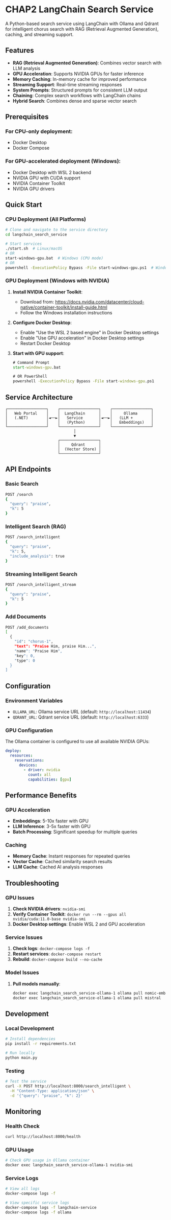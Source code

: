 # CHAP2 LangChain Search Service

A Python-based search service using LangChain with Ollama and Qdrant for intelligent chorus search with RAG (Retrieval Augmented Generation), caching, and streaming support.

## Features

- **RAG (Retrieval Augmented Generation)**: Combines vector search with LLM analysis
- **GPU Acceleration**: Supports NVIDIA GPUs for faster inference
- **Memory Caching**: In-memory cache for improved performance
- **Streaming Support**: Real-time streaming responses
- **System Prompts**: Structured prompts for consistent LLM output
- **Chaining**: Complex search workflows with LangChain chains
- **Hybrid Search**: Combines dense and sparse vector search

## Prerequisites

### For CPU-only deployment:
- Docker Desktop
- Docker Compose

### For GPU-accelerated deployment (Windows):
- Docker Desktop with WSL 2 backend
- NVIDIA GPU with CUDA support
- NVIDIA Container Toolkit
- NVIDIA GPU drivers

## Quick Start

### CPU Deployment (All Platforms)

```bash
# Clone and navigate to the service directory
cd langchain_search_service

# Start services
./start.sh  # Linux/macOS
# OR
start-windows-gpu.bat  # Windows (CPU mode)
# OR
powershell -ExecutionPolicy Bypass -File start-windows-gpu.ps1  # Windows PowerShell
```

### GPU Deployment (Windows with NVIDIA)

1. **Install NVIDIA Container Toolkit**:
   - Download from: https://docs.nvidia.com/datacenter/cloud-native/container-toolkit/install-guide.html
   - Follow the Windows installation instructions

2. **Configure Docker Desktop**:
   - Enable "Use the WSL 2 based engine" in Docker Desktop settings
   - Enable "Use GPU acceleration" in Docker Desktop settings
   - Restart Docker Desktop

3. **Start with GPU support**:
   ```cmd
   # Command Prompt
   start-windows-gpu.bat
   
   # OR PowerShell
   powershell -ExecutionPolicy Bypass -File start-windows-gpu.ps1
   ```

## Service Architecture

```
┌─────────────────┐    ┌─────────────────┐    ┌─────────────────┐
│   Web Portal    │    │  LangChain      │    │     Ollama      │
│   (.NET)        │◄──►│   Service       │◄──►│   (LLM +        │
│                 │    │   (Python)      │    │   Embeddings)   │
└─────────────────┘    └─────────────────┘    └─────────────────┘
                              │
                              ▼
                       ┌─────────────────┐
                       │     Qdrant      │
                       │  (Vector Store) │
                       └─────────────────┘
```

## API Endpoints

### Basic Search
```bash
POST /search
{
  "query": "praise",
  "k": 5
}
```

### Intelligent Search (RAG)
```bash
POST /search_intelligent
{
  "query": "praise",
  "k": 5,
  "include_analysis": true
}
```

### Streaming Intelligent Search
```bash
POST /search_intelligent_stream
{
  "query": "praise",
  "k": 5
}
```

### Add Documents
```bash
POST /add_documents
[
  {
    "id": "chorus-1",
    "text": "Praise Him, praise Him...",
    "name": "Praise Him",
    "key": 0,
    "type": 0
  }
]
```

## Configuration

### Environment Variables

- `OLLAMA_URL`: Ollama service URL (default: `http://localhost:11434`)
- `QDRANT_URL`: Qdrant service URL (default: `http://localhost:6333`)

### GPU Configuration

The Ollama container is configured to use all available NVIDIA GPUs:

```yaml
deploy:
  resources:
    reservations:
      devices:
        - driver: nvidia
          count: all
          capabilities: [gpu]
```

## Performance Benefits

### GPU Acceleration
- **Embeddings**: 5-10x faster with GPU
- **LLM Inference**: 3-5x faster with GPU
- **Batch Processing**: Significant speedup for multiple queries

### Caching
- **Memory Cache**: Instant responses for repeated queries
- **Vector Cache**: Cached similarity search results
- **LLM Cache**: Cached AI analysis responses

## Troubleshooting

### GPU Issues
1. **Check NVIDIA drivers**: `nvidia-smi`
2. **Verify Container Toolkit**: `docker run --rm --gpus all nvidia/cuda:11.0-base nvidia-smi`
3. **Docker Desktop settings**: Enable WSL 2 and GPU acceleration

### Service Issues
1. **Check logs**: `docker-compose logs -f`
2. **Restart services**: `docker-compose restart`
3. **Rebuild**: `docker-compose build --no-cache`

### Model Issues
1. **Pull models manually**:
   ```bash
   docker exec langchain_search_service-ollama-1 ollama pull nomic-embed-text
   docker exec langchain_search_service-ollama-1 ollama pull mistral
   ```

## Development

### Local Development
```bash
# Install dependencies
pip install -r requirements.txt

# Run locally
python main.py
```

### Testing
```bash
# Test the service
curl -X POST http://localhost:8000/search_intelligent \
  -H "Content-Type: application/json" \
  -d '{"query": "praise", "k": 2}'
```

## Monitoring

### Health Check
```bash
curl http://localhost:8000/health
```

### GPU Usage
```bash
# Check GPU usage in Ollama container
docker exec langchain_search_service-ollama-1 nvidia-smi
```

### Service Logs
```bash
# View all logs
docker-compose logs -f

# View specific service logs
docker-compose logs -f langchain-service
docker-compose logs -f ollama
``` 